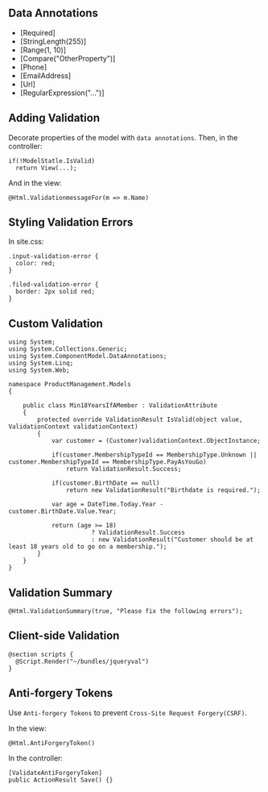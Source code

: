 ## Data Annotations
* [Required]
* [StringLength(255)]
* [Range(1, 10)]
* [Compare("OtherProperty")]
* [Phone]
* [EmailAddress]
* [Url]
* [RegularExpression("...")]

## Adding Validation
Decorate properties of the model with `data annotations`. Then, in the controller:
```
if(!ModelStatle.IsValid)
  return View(...);
```
And in the view:
```
@Html.ValidationmessageFor(m => m.Name)
```

## Styling Validation Errors
In site.css:
```
.input-validation-error {
  color: red;
}
 
.filed-validation-error {
  border: 2px solid red;
}
```

## Custom Validation
```
using System;
using System.Collections.Generic;
using System.ComponentModel.DataAnnotations;
using System.Linq;
using System.Web;

namespace ProductManagement.Models
{
    
    public class Min18YearsIfAMember : ValidationAttribute
    {
        protected override ValidationResult IsValid(object value, ValidationContext validationContext)
        {
            var customer = (Customer)validationContext.ObjectInstance;

            if(customer.MembershipTypeId == MembershipType.Unknown || customer.MembershipTypeId == MembershipType.PayAsYouGo)
                return ValidationResult.Success;
            
            if(customer.BirthDate == null)
                return new ValidationResult("Birthdate is required.");

            var age = DateTime.Today.Year - customer.BirthDate.Value.Year;

            return (age >= 18)
                       ? ValidationResult.Success
                       : new ValidationResult("Customer should be at least 18 years old to go on a membership.");
        }
    }
}
```

## Validation Summary
```
@Html.ValidationSummary(true, "Please fix the following errors");
```

## Client-side Validation
```
@section scripts {
  @Script.Render("~/bundles/jqueryval")
}
```


## Anti-forgery Tokens
Use `Anti-forgery Tokens` to prevent `Cross-Site Request Forgery(CSRF)`.

In the view:
```
@Html.AntiForgeryToken()
```
In the controller:
```
[ValidateAntiForgeryToken]
public ActionResult Save() {}
```
